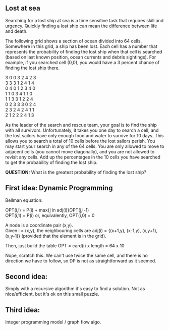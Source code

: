 Lost at sea
----------

Searching for a lost ship at sea is a time sensitive
task that requires skill and urgency. Quickly finding
a lost ship can mean the difference between life and
death.

The following grid shows a section of ocean
divided into 64 cells. Somewhere in this grid, a ship
has been lost. Each cell has a number that represents the probability of finding the lost ship when
that cell is searched (based on last known position,
ocean currents and debris sightings). For example,
if you searched cell (0,0), you would have a 3 percent
chance of finding the lost ship there.

3 0 0 3 2 4 2 3  
3 3 3 1 2 4 1 4  
0 4 0 1 2 3 4 0  
1 1 0 3 4 1 1 0  
1 1 3 3 1 2 2 4  
0 2 3 3 3 0 2 4  
2 3 2 4 2 4 1 1  
2 1 2 2 2 4 1 3  


As the leader of the search and rescue team,
your goal is to find the ship with all survivors. Unfortunately, it takes you one day to search a cell, and
the lost sailors have only enough food and water to survive for 10 days. This allows you to search a total of 10 cells before the lost sailors perish.
You may start your search in any of the 64 cells.
You are only allowed to move to adjacent cells (you
cannot move diagonally), and you are not allowed
to revisit any cells. Add up the percentages in the
10 cells you have searched to get the probability of
finding the lost ship.

**QUESTION:**
What is the greatest probability of finding the lost ship?

First idea: Dynamic Programming
----

Bellman equation:

OPT(i,l) = P(i) + max{j in adj(i)}OPT(j,l-1)  
OPT(i,1) = P(i) or, equivalently, OPT(i,0) = 0

A node is a coordinate pair (x,y).  
Given i = (x,y), the neighbouring cells are adj(i) = {(x+1,y), (x-1,y), (x,y+1), (x,y-1)} (provided that the element is in the grid).

Then, just build the table OPT = card(i) x length = 64 x 10

Nope, scratch this. We can't use twice the same cell,
and there is no direction we have to follow, so DP is not as
straightforward as it seemed.

Second idea:
----
Simply with a recursive algorithm it's easy to find a solution.
Not as nice/efficient, but it's ok on this small puzzle.

Third idea:
-----

Integer programming model / graph flow algo.
